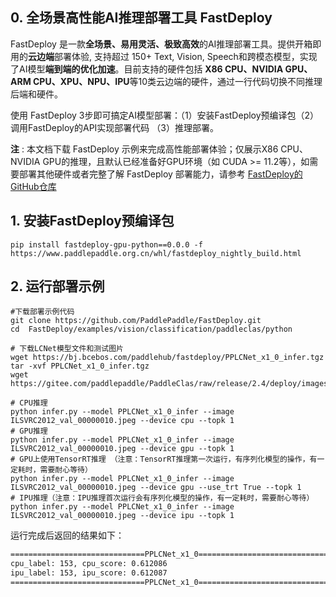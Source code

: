 ## 0. 全场景高性能AI推理部署工具 FastDeploy
FastDeploy 是一款**全场景、易用灵活、极致高效**的AI推理部署工具。提供开箱即用的**云边端**部署体验, 支持超过 150+ Text, Vision, Speech和跨模态模型，实现了AI模型**端到端的优化加速**。目前支持的硬件包括 **X86 CPU、NVIDIA GPU、ARM CPU、XPU、NPU、IPU**等10类云边端的硬件，通过一行代码切换不同推理后端和硬件。

使用 FastDeploy 3步即可搞定AI模型部署：（1）安装FastDeploy预编译包（2）调用FastDeploy的API实现部署代码 （3）推理部署。

**注** : 本文档下载 FastDeploy 示例来完成高性能部署体验；仅展示X86 CPU、NVIDIA GPU的推理，且默认已经准备好GPU环境（如 CUDA >= 11.2等），如需要部署其他硬件或者完整了解 FastDeploy 部署能力，请参考 [FastDeploy的GitHub仓库](https://github.com/PaddlePaddle/FastDeploy)


## 1. 安装FastDeploy预编译包
```
pip install fastdeploy-gpu-python==0.0.0 -f https://www.paddlepaddle.org.cn/whl/fastdeploy_nightly_build.html
```
## 2. 运行部署示例
```
#下载部署示例代码
git clone https://github.com/PaddlePaddle/FastDeploy.git
cd  FastDeploy/examples/vision/classification/paddleclas/python

# 下载LCNet模型文件和测试图片
wget https://bj.bcebos.com/paddlehub/fastdeploy/PPLCNet_x1_0_infer.tgz
tar -xvf PPLCNet_x1_0_infer.tgz
wget https://gitee.com/paddlepaddle/PaddleClas/raw/release/2.4/deploy/images/ImageNet/ILSVRC2012_val_00000010.jpeg

# CPU推理
python infer.py --model PPLCNet_x1_0_infer --image ILSVRC2012_val_00000010.jpeg --device cpu --topk 1
# GPU推理
python infer.py --model PPLCNet_x1_0_infer --image ILSVRC2012_val_00000010.jpeg --device gpu --topk 1
# GPU上使用TensorRT推理 （注意：TensorRT推理第一次运行，有序列化模型的操作，有一定耗时，需要耐心等待）
python infer.py --model PPLCNet_x1_0_infer --image ILSVRC2012_val_00000010.jpeg --device gpu --use_trt True --topk 1
# IPU推理（注意：IPU推理首次运行会有序列化模型的操作，有一定耗时，需要耐心等待）
python infer.py --model PPLCNet_x1_0_infer --image ILSVRC2012_val_00000010.jpeg --device ipu --topk 1
```

运行完成后返回的结果如下：

```bash
==============================PPLCNet_x1_0==============================
cpu_label: 153, cpu_score: 0.612086
ipu_label: 153, ipu_score: 0.612087
==============================PPLCNet_x1_0==============================
```